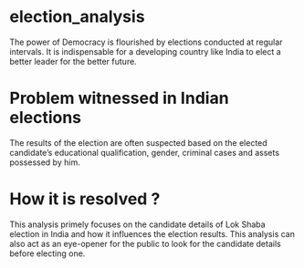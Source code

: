 # election_analysis
The power of Democracy is flourished by elections conducted at regular intervals. It is indispensable for a developing country like India to elect a better leader for the better future. 
# Problem witnessed in Indian elections
The results of the election are often suspected based on the elected candidate’s educational qualification, gender, criminal cases and assets possessed by him. 
# How it is resolved ? 
This analysis primely focuses on the candidate details of Lok Shaba election in India and how it influences the election results. This analysis can also act as an eye-opener for the public to look for the candidate details before electing one.
